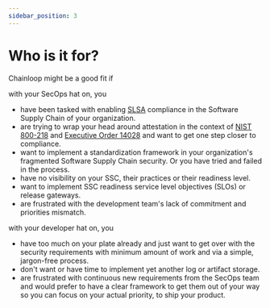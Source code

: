 ```yaml
---
sidebar_position: 3
---
```


# Who is it for?

Chainloop might be a good fit if

with your SecOps hat on, you

- have been tasked with enabling [SLSA](https://slsa.dev) compliance in the Software Supply Chain of your organization.
- are trying to wrap your head around attestation in the context of [NIST 800-218](https://nvlpubs.nist.gov/nistpubs/SpecialPublications/NIST.SP.800-218.pdf) and [Executive Order 14028](https://www.federalregister.gov/documents/2021/05/17/2021-10460/improving-the-nations-cybersecurity) and want to get one step closer to compliance.
- want to implement a standardization framework in your organization's fragmented Software Supply Chain security. Or you have tried and failed in the process.
- have no visibility on your SSC, their practices or their readiness level.
- want to implement SSC readiness service level objectives (SLOs) or release gateways.
- are frustrated with the development team's lack of commitment and priorities mismatch.

with your developer hat on, you

- have too much on your plate already and just want to get over with the security requirements with minimum amount of work and via a simple, jargon-free process.
- don't want or have time to implement yet another log or artifact storage.
- are frustrated with continuous new requirements from the SecOps team and would prefer to have a clear framework to get them out of your way so you can focus on your actual priority, to ship your product.
